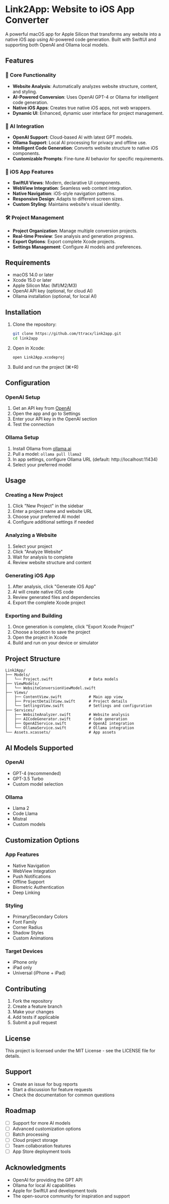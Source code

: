 # Link2App: Website to iOS App Converter

A powerful macOS app for Apple Silicon that transforms any website into a native iOS app using AI-powered code generation. Built with SwiftUI and supporting both OpenAI and Ollama local models.


## Features

### 🚀 Core Functionality
- **Website Analysis**: Automatically analyzes website structure, content, and styling.
- **AI-Powered Conversion**: Uses OpenAI GPT-4 or Ollama for intelligent code generation.
- **Native iOS Apps**: Creates true native iOS apps, not web wrappers.
- **Dynamic UI**: Enhanced, dynamic user interface for project management.

### 🤖 AI Integration
- **OpenAI Support**: Cloud-based AI with latest GPT models.
- **Ollama Support**: Local AI processing for privacy and offline use.
- **Intelligent Code Generation**: Converts website structure to native iOS components.
- **Customizable Prompts**: Fine-tune AI behavior for specific requirements.

### 📱 iOS App Features
- **SwiftUI Views**: Modern, declarative UI components.
- **WebView Integration**: Seamless web content integration.
- **Native Navigation**: iOS-style navigation patterns.
- **Responsive Design**: Adapts to different screen sizes.
- **Custom Styling**: Maintains website's visual identity.

### 🛠️ Project Management
- **Project Organization**: Manage multiple conversion projects.
- **Real-time Preview**: See analysis and generation progress.
- **Export Options**: Export complete Xcode projects.
- **Settings Management**: Configure AI models and preferences.

## Requirements

- macOS 14.0 or later
- Xcode 15.0 or later
- Apple Silicon Mac (M1/M2/M3)
- OpenAI API key (optional, for cloud AI)
- Ollama installation (optional, for local AI)

## Installation

1. Clone the repository:
    ```bash
    git clone https://github.com/ttracx/link2app.git
    cd link2app
    ```
2. Open in Xcode:
    ```bash
    open Link2App.xcodeproj
    ```
3. Build and run the project (⌘+R)

## Configuration

### OpenAI Setup
1. Get an API key from [OpenAI](https://platform.openai.com/api-keys)
2. Open the app and go to Settings
3. Enter your API key in the OpenAI section
4. Test the connection

### Ollama Setup
1. Install Ollama from [ollama.ai](https://ollama.ai)
2. Pull a model: `ollama pull llama2`
3. In app settings, configure Ollama URL (default: http://localhost:11434)
4. Select your preferred model

## Usage

### Creating a New Project
1. Click "New Project" in the sidebar
2. Enter a project name and website URL
3. Choose your preferred AI model
4. Configure additional settings if needed

### Analyzing a Website
1. Select your project
2. Click "Analyze Website"
3. Wait for analysis to complete
4. Review website structure and content

### Generating iOS App
1. After analysis, click "Generate iOS App"
2. AI will create native iOS code
3. Review generated files and dependencies
4. Export the complete Xcode project

### Exporting and Building
1. Once generation is complete, click "Export Xcode Project"
2. Choose a location to save the project
3. Open the project in Xcode
4. Build and run on your device or simulator

## Project Structure

```
Link2App/
├── Models/
│   └── Project.swift                # Data models
├── ViewModels/
│   └── WebsiteConversionViewModel.swift
├── Views/
│   ├── ContentView.swift            # Main app view
│   ├── ProjectDetailView.swift      # Project details
│   └── SettingsView.swift           # Settings and configuration
├── Services/
│   ├── WebsiteAnalyzer.swift        # Website analysis
│   ├── AICodeGenerator.swift        # Code generation
│   ├── OpenAIService.swift          # OpenAI integration
│   └── OllamaService.swift          # Ollama integration
└── Assets.xcassets/                 # App assets
```

## AI Models Supported

### OpenAI
- GPT-4 (recommended)
- GPT-3.5 Turbo
- Custom model selection

### Ollama
- Llama 2
- Code Llama
- Mistral
- Custom models

## Customization Options

### App Features
- Native Navigation
- WebView Integration
- Push Notifications
- Offline Support
- Biometric Authentication
- Deep Linking

### Styling
- Primary/Secondary Colors
- Font Family
- Corner Radius
- Shadow Styles
- Custom Animations

### Target Devices
- iPhone only
- iPad only
- Universal (iPhone + iPad)

## Contributing

1. Fork the repository
2. Create a feature branch
3. Make your changes
4. Add tests if applicable
5. Submit a pull request

## License

This project is licensed under the MIT License - see the LICENSE file for details.

## Support

- Create an issue for bug reports
- Start a discussion for feature requests
- Check the documentation for common questions

## Roadmap

- [ ] Support for more AI models
- [ ] Advanced customization options
- [ ] Batch processing
- [ ] Cloud project storage
- [ ] Team collaboration features
- [ ] App Store deployment tools

## Acknowledgments

- OpenAI for providing the GPT API
- Ollama for local AI capabilities
- Apple for SwiftUI and development tools
- The open-source community for inspiration and support
